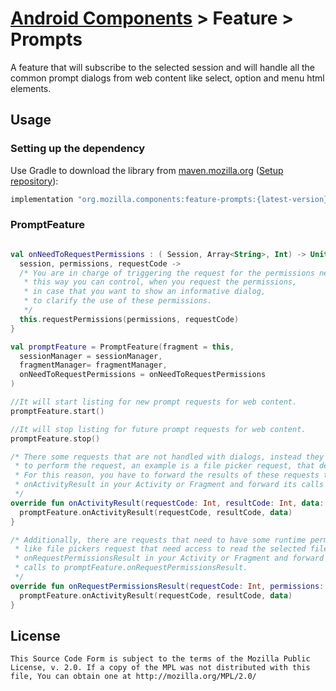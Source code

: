 # [Android Components](../../../README.md) > Feature > Prompts

A feature that will subscribe to the selected session and will handle all the common prompt dialogs from web content like select, option and menu html elements.

## Usage

### Setting up the dependency
Use Gradle to download the library from [maven.mozilla.org](https://maven.mozilla.org/) ([Setup repository](../../../README.md#maven-repository)):

```Groovy
implementation "org.mozilla.components:feature-prompts:{latest-version}"
```

### PromptFeature

  ```kotlin

  val onNeedToRequestPermissions : ( Session, Array<String>, Int) -> Unit = {
    session, permissions, requestCode ->
    /* You are in charge of triggering the request for the permissions needed,
     * this way you can control, when you request the permissions,
     * in case that you want to show an informative dialog,
     * to clarify the use of these permissions.
     */
    this.requestPermissions(permissions, requestCode)
  }

  val promptFeature = PromptFeature(fragment = this,
    sessionManager = sessionManager,
    fragmentManager= fragmentManager,
    onNeedToRequestPermissions = onNeedToRequestPermissions
  )

  //It will start listing for new prompt requests for web content.
  promptFeature.start()

  //It will stop listing for future prompt requests for web content.
  promptFeature.stop()

  /* There some requests that are not handled with dialogs, instead they are delegated to other apps
   * to perform the request, an example is a file picker request, that delegates to the OS file picker.
   * For this reason, you have to forward the results of these requests to the prompt feature by overriding,
   * onActivityResult in your Activity or Fragment and forward its calls to promptFeature.onActivityResult.
   */
  override fun onActivityResult(requestCode: Int, resultCode: Int, data: Intent?) {
    promptFeature.onActivityResult(requestCode, resultCode, data)
  }

  /* Additionally, there are requests that need to have some runtime permission before they can be performed,
   * like file pickers request that need access to read the selected files. As onActivityResult you need to override
   * onRequestPermissionsResult in your Activity or Fragment and forward its
   * calls to promptFeature.onRequestPermissionsResult.
   */
  override fun onRequestPermissionsResult(requestCode: Int, permissions: Array<String>, grantResults: IntArray) {
    promptFeature.onActivityResult(requestCode, resultCode, data)
  }
  ```

## License

    This Source Code Form is subject to the terms of the Mozilla Public
    License, v. 2.0. If a copy of the MPL was not distributed with this
    file, You can obtain one at http://mozilla.org/MPL/2.0/
